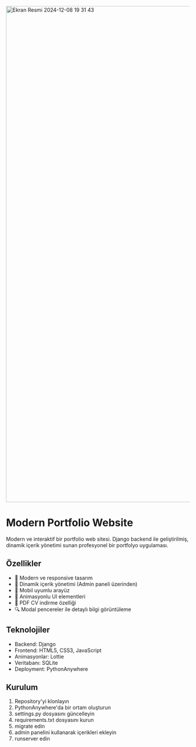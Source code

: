 <img width="1355" alt="Ekran Resmi 2024-12-08 19 31 43" src="https://github.com/user-attachments/assets/4bf8549a-3471-43f2-872a-11285530c049">


# Modern Portfolio Website

Modern ve interaktif bir portfolio web sitesi. Django backend ile geliştirilmiş, dinamik içerik yönetimi sunan profesyonel bir portfolyo uygulaması.

## Özellikler

- 🎨 Modern ve responsive tasarım
- 💼 Dinamik içerik yönetimi (Admin paneli üzerinden)
- 📱 Mobil uyumlu arayüz
- 🎯 Animasyonlu UI elementleri
- 📄 PDF CV indirme özelliği
- 🔍 Modal pencereler ile detaylı bilgi görüntüleme

## Teknolojiler

- Backend: Django
- Frontend: HTML5, CSS3, JavaScript
- Animasyonlar: Lottie
- Veritabanı: SQLite
- Deployment: PythonAnywhere

## Kurulum

1. Repository'yi klonlayın
2. PythonAnywhere'da bir ortam oluşturun
3. settings.py dosyasını güncelleyin
4. requirements.txt dosyasını kurun
5. migrate edin
6. admin panelini kullanarak içerikleri ekleyin
7. runserver edin

## 

